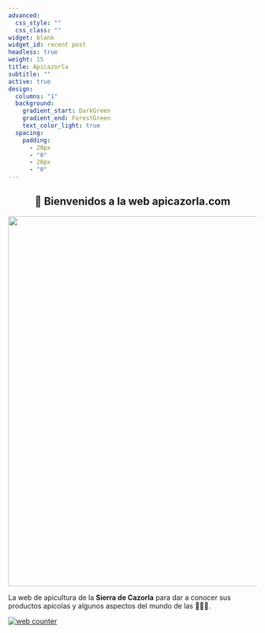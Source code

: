 ```yaml
---
advanced:
  css_style: ""
  css_class: ""
widget: blank
widget_id: recent post
headless: true
weight: 15
title: Apicazorla
subtitle: ""
active: true
design:
  columns: "1"
  background:
    gradient_start: DarkGreen
    gradient_end: ForestGreen
    text_color_light: true
  spacing:
    padding:
      - 20px
      - "0"
      - 20px
      - "0"
---
```

                          
<center>
<h2> 👋 Bienvenidos a la web apicazorla.com </h2>
</center>


<center>
<img src="https://drive.google.com/uc?export=view&id=1NonB4bN6evJ6VCxlu0c-3TUpRwfCkJLf" width="750">
</center>

La web de apicultura de la **Sierra de Cazorla** para dar a conocer sus productos apícolas y algunos aspectos del mundo de las 🐝🐝🐝.

<!-- hitwebcounter Code START -->
<a href="https://www.hitwebcounter.com" target="_blank">
<img src="https://hitwebcounter.com/counter/counter.php?page=7791488&style=0006&nbdigits=6&type=ip&initCount=0" title="Free Counter" Alt="web counter"   border="0" /></a> 

